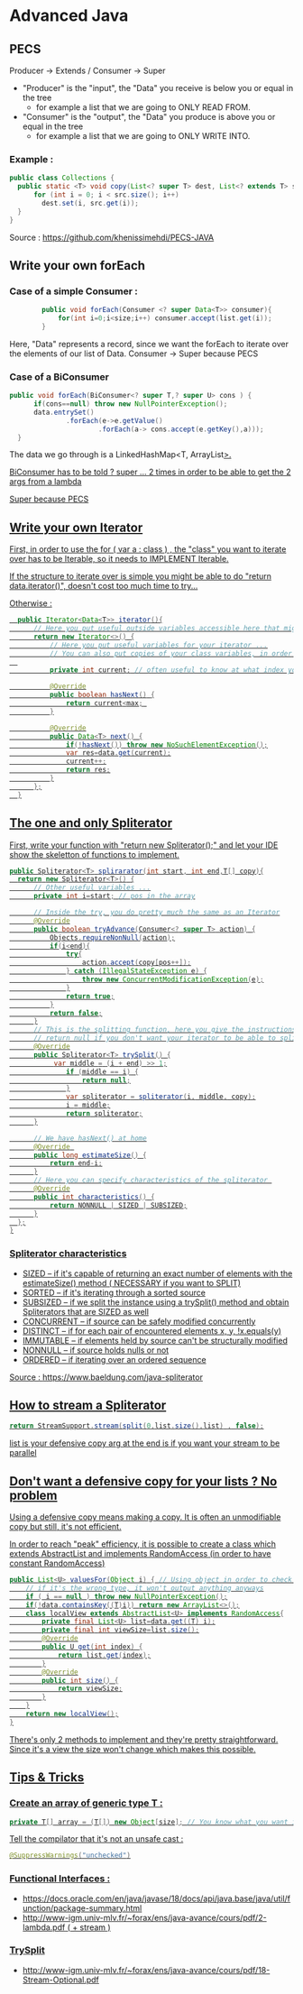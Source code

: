 # Advanced Java

## PECS
Producer -> Extends / Consumer -> Super

- "Producer" is the "input", the "Data" you receive is below you or equal in the tree
  - for example a list that we are going to ONLY READ FROM. 
- "Consumer" is the "output", the "Data" you produce is above you or equal in the tree
  - for example a list that we are going to ONLY WRITE INTO.

### Example : 
```java
public class Collections { 
  public static <T> void copy(List<? super T> dest, List<? extends T> src) {
      for (int i = 0; i < src.size(); i++) 
        dest.set(i, src.get(i)); 
  } 
}
```

Source : https://github.com/khenissimehdi/PECS-JAVA


## Write your own forEach
### Case of a simple Consumer : 
```java
        public void forEach(Consumer <? super Data<T>> consumer){
            for(int i=0;i<size;i++) consumer.accept(list.get(i));
        }
```
Here, "Data<T>" represents a record, since we want the forEach to iterate over the elements of our list of Data<T>.
Consumer -> Super because PECS 

  
### Case of a BiConsumer
  ```java
  public void forEach(BiConsumer<? super T,? super U> cons ) {
        if(cons==null) throw new NullPointerException();
        data.entrySet()
                .forEach(e->e.getValue()
                        .forEach(a-> cons.accept(e.getKey(),a)));
    }
```
The data we go through is a LinkedHashMap<T, ArrayList<U>>.


BiConsumer has to be told ? super ... 2 times in order to be able to get the 2 args from a lambda 


Super because PECS
  

## Write your own Iterator 
  
First, in order to use the for ( var a : class ) , the "class" you want to iterate over has to be Iterable, so it needs to IMPLEMENT Iterable<The data you want to iterate over>.
  
  
If the structure to iterate over is simple you might be able to do "return data.iterator()", doesn't cost too much time to try...
  
  
Otherwise : 
```java
  public Iterator<Data<T>> iterator(){
      // Here you put useful outside variables accessible here that might be useful IN the iterator...
      return new Iterator<>() {
          // Here you put useful variables for your iterator ...
          // You can also put copies of your class variables, in order for the iterator to only see a snapshot of the class
  
          private int current; // often useful to know at what index you are  

          @Override
          public boolean hasNext() {
              return current<max; 
          }

          @Override
          public Data<T> next() {
              if(!hasNext()) throw new NoSuchElementException();
              var res=data.get(current);
              current++;
              return res;
          }
      };
  }
  ```
  
  
## The one and only Spliterator
  
  First, write your function with "return new Spliterator<T>();" and let your IDE show the skeletton of functions to implement.
  

  ```java
  public Spliterator<T> splirarator(int start, int end,T[] copy){
    return new Spliterator<T>() {
        // Other useful variables ...
        private int i=start; // pos in the array

        // Inside the try, you do pretty much the same as an Iterator
        @Override
        public boolean tryAdvance(Consumer<? super T> action) {
            Objects.requireNonNull(action);
            if(i<end){
                try{
                    action.accept(copy[pos++]);
                } catch (IllegalStateException e) {
                    throw new ConcurrentModificationException(e);
                }
                return true;
            }
            return false;
        }
        // This is the splitting function, here you give the instructions which to follow to separate the iterator into two instances
        // return null if you don't want your iterator to be able to split, which makes the use of a spliterator debatable...
        @Override
        public Spliterator<T> trySplit() {
             var middle = (i + end) >> 1;
                if (middle == i) {
                    return null;
                }
                var spliterator = spliterator(i, middle, copy);
                i = middle;
                return spliterator;
        }

        // We have hasNext() at home
        @Override 
        public long estimateSize() {
            return end-i;
        }
        // Here you can specify characteristics of the spliterator 
        @Override
        public int characteristics() {
            return NONNULL | SIZED | SUBSIZED;
        }
    };
}
```

### Spliterator characteristics 
- SIZED – if it's capable of returning an exact number of elements with the estimateSize() method  ( NECESSARY if you want to SPLIT)
- SORTED – if it's iterating through a sorted source
- SUBSIZED – if we split the instance using a trySplit() method and obtain Spliterators that are SIZED as well
- CONCURRENT – if source can be safely modified concurrently
- DISTINCT – if for each pair of encountered elements x, y, !x.equals(y)
- IMMUTABLE – if elements held by source can't be structurally modified
- NONNULL – if source holds nulls or not
- ORDERED – if iterating over an ordered sequence


Source : https://www.baeldung.com/java-spliterator


## How to stream a Spliterator 

```java
return StreamSupport.stream(split(0,list.size(),list) , false);
```
list is your defensive copy
arg at the end is if you want your stream to be parallel

## Don't want a defensive copy for your lists ? No problem

Using a defensive copy means making a copy. It is often an unmodifiable copy but still, it's not efficient.

In order to reach "peak" efficiency, it is possible to create a class which extends AbstractList and implements  RandomAccess (in order to have constant RandomAccess)
```java
public List<U> valuesFor(Object i) { // Using object in order to check no matter the type of the key 
    // if it's the wrong type, it won't output anything anyways
    if ( i == null ) throw new NullPointerException();
    if(!data.containsKey((T)i)) return new ArrayList<>();
    class localView extends AbstractList<U> implements RandomAccess{
        private final List<U> list=data.get((T) i);
        private final int viewSize=list.size();
        @Override
        public U get(int index) {
            return list.get(index);
        }
        @Override
        public int size() {
            return viewSize;
        }
    }
    return new localView();
}
```
There's only 2 methods to implement and they're pretty straightforward. Since it's a view the size won't change which makes this possible.


## Tips & Tricks

### Create an array of generic type T : 
```java
private T[] array = (T[]) new Object[size]; // You know what you want it to be anyway so you can cast...
```
Tell the compilator that it's not an unsafe cast : 
```java
@SuppressWarnings("unchecked")
```

### Functional Interfaces : 
- https://docs.oracle.com/en/java/javase/18/docs/api/java.base/java/util/function/package-summary.html
- http://www-igm.univ-mlv.fr/~forax/ens/java-avance/cours/pdf/2-lambda.pdf ( + stream )

### TrySplit
- http://www-igm.univ-mlv.fr/~forax/ens/java-avance/cours/pdf/18-Stream-Optional.pdf
